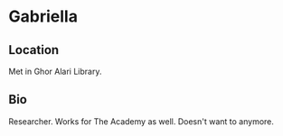 # Gabriella
## Location
Met in Ghor Alari Library.


## Bio
Researcher. Works for The Academy as well. Doesn't want to anymore.